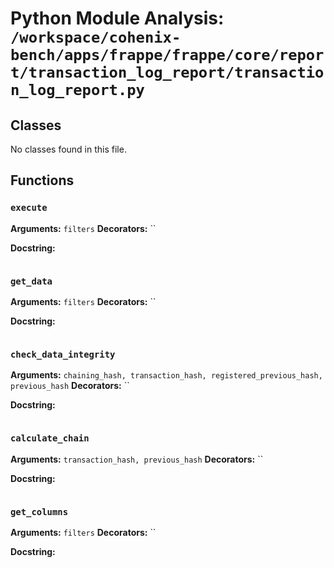 # Python Module Analysis: `/workspace/cohenix-bench/apps/frappe/frappe/core/report/transaction_log_report/transaction_log_report.py`

## Classes

No classes found in this file.


## Functions

### `execute`
**Arguments:** `filters`
**Decorators:** ``

**Docstring:**
```

```
### `get_data`
**Arguments:** `filters`
**Decorators:** ``

**Docstring:**
```

```
### `check_data_integrity`
**Arguments:** `chaining_hash, transaction_hash, registered_previous_hash, previous_hash`
**Decorators:** ``

**Docstring:**
```

```
### `calculate_chain`
**Arguments:** `transaction_hash, previous_hash`
**Decorators:** ``

**Docstring:**
```

```
### `get_columns`
**Arguments:** `filters`
**Decorators:** ``

**Docstring:**
```

```

